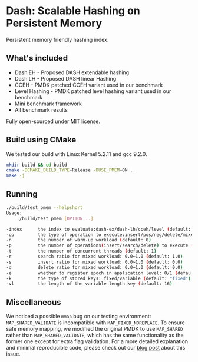 # Dash: Scalable Hashing on Persistent Memory

Persistent memory friendly hashing index.

## What's included

- Dash EH - Proposed DASH extendable hashing
- Dash LH - Proposed DASH linear Hashing
- CCEH - PMDK patched CCEH variant used in our benchmark
- Level Hashing - PMDK patched level hashing variant used in our benchmark
- Mini benchmark framework
- All benchmark results

Fully open-sourced under MIT license.


## Build using CMake

We tested our build with Linux Kernel 5.2.11 and gcc 9.2.0.

```bash
mkdir build && cd build
cmake -DCMAKE_BUILD_TYPE=Release -DUSE_PMEM=ON .. 
make -j
```

## Running

```bash
./build/test_pmem --helpshort
Usage: 
    ./build/test_pmem [OPTION...]

-index      the index to evaluate:dash-ex/dash-lh/cceh/level (default: "dash-ex")
-op         the type of operation to execute:insert/pos/neg/delete/mixed (default: "full")
-n          the number of warm-up workload (default: 0)
-p          the number of operations(insert/search/delete) to execute (default: 20000000)
-t          the number of concurrent threads (default: 1)
-r          search ratio for mixed workload: 0.0~1.0 (default: 1.0)
-s          insert ratio for mixed workload: 0.0~1.0 (default: 0.0)
-d          delete ratio for mixed workload: 0.0~1.0 (default: 0.0)
-e          whether to register epoch in application level: 0/1 (default: 0)
-k          the type of stored keys: fixed/variable (default: "fixed")
-vl         the length of the variable length key (default: 16)
```

## Miscellaneous

We noticed a possible `mmap` bug on our testing environment: `MAP_SHARED_VALIDATE` is incompatible with `MAP_FIXED_NOREPLACE`.
To ensure safe memory mapping, we modified the original PMDK to use `MAP_SHARED` rather than `MAP_SHARED_VALIDATE`, which has the same functionality as the former one except for extra flag validation.
For a more detailed explanation and minimal reproducible code, please check out our [blog post](https://blog.haoxp.xyz/posts/mmap-bug/) about this issue.
